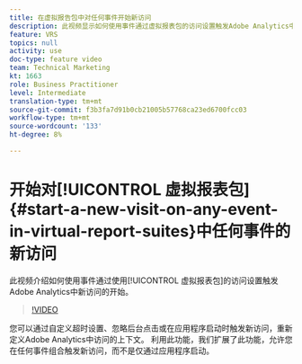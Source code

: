 ```yaml
---
title: 在虚拟报告包中对任何事件开始新访问
description: 此视频显示如何使用事件通过虚拟报表包的访问设置触发Adobe Analytics中新访问的开始。
feature: VRS
topics: null
activity: use
doc-type: feature video
team: Technical Marketing
kt: 1663
role: Business Practitioner
level: Intermediate
translation-type: tm+mt
source-git-commit: f3b3fa7d91b0cb21005b57768ca23ed6700fcc03
workflow-type: tm+mt
source-wordcount: '133'
ht-degree: 8%

---
```



# 开始对[!UICONTROL 虚拟报表包] {#start-a-new-visit-on-any-event-in-virtual-report-suites}中任何事件的新访问

此视频介绍如何使用事件通过使用[!UICONTROL 虚拟报表包]的访问设置触发Adobe Analytics中新访问的开始。

>[!VIDEO](https://video.tv.adobe.com/v/23129/?quality=12)

您可以通过自定义超时设置、忽略后台点击或在应用程序启动时触发新访问，重新定义Adobe Analytics中访问的上下文。 利用此功能，我们扩展了此功能，允许您在任何事件组合触发新访问，而不是仅通过应用程序启动。
